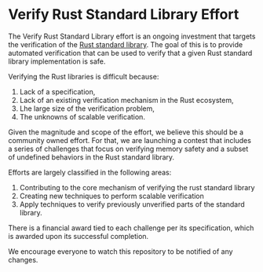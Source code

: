 # Verify Rust Standard Library Effort

The Verify Rust Standard Library effort is an ongoing investment that
targets the verification of the [Rust standard
library](https://doc.rust-lang.org/std/). The goal of this is
to provide automated verification that can be used to verify that a
given Rust standard library implementation is safe.

Verifying the Rust libraries is difficult because:
1. Lack of a specification,
2. Lack of an existing verification mechanism in the Rust ecosystem,
3. Lhe large size of the verification problem,
4. The unknowns of scalable verification.

Given the magnitude and scope of the effort, we believe this should be a community owned effort.
For that, we are launching a contest that includes a series of challenges that focus on verifying
memory safety and a subset of undefined behaviors in the Rust standard library.

Efforts are largely classified in the following areas:

1. Contributing to the core mechanism of verifying the rust standard library
2. Creating new techniques to perform scalable verification
3. Apply techniques to verify previously unverified parts of the standard library.

There is a financial award tied to each challenge per its specification, which is awarded upon its successful completion.

We encourage everyone to watch this repository to be notified of any changes.